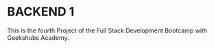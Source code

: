# BACKEND 1

This is the fourth Project of the Full Stack Development Bootcamp with Geekshubs Academy.

